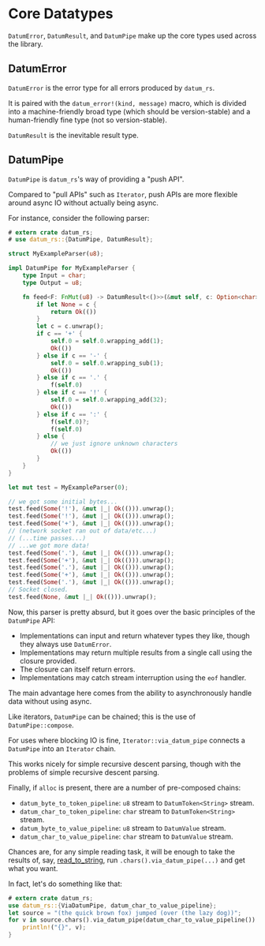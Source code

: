 # Core Datatypes

`DatumError`, `DatumResult`, and `DatumPipe` make up the core types used across the library.

## DatumError

`DatumError` is the error type for all errors produced by `datum_rs`.

It is paired with the `datum_error!(kind, message)` macro, which is divided into a machine-friendly broad type (which should be version-stable) and a human-friendly fine type (not so version-stable).

`DatumResult` is the inevitable result type.

## DatumPipe

`DatumPipe` is `datum_rs`'s way of providing a "push API".

Compared to "pull APIs" such as `Iterator`, push APIs are more flexible around async IO without actually being async.

For instance, consider the following parser:

```rust
# extern crate datum_rs;
# use datum_rs::{DatumPipe, DatumResult};

struct MyExampleParser(u8);

impl DatumPipe for MyExampleParser {
	type Input = char;
	type Output = u8;

	fn feed<F: FnMut(u8) -> DatumResult<()>>(&mut self, c: Option<char>, f: &mut F) -> DatumResult<()> {
		if let None = c {
			return Ok(())
		}
		let c = c.unwrap();
		if c == '+' {
			self.0 = self.0.wrapping_add(1);
			Ok(())
		} else if c == '-' {
			self.0 = self.0.wrapping_sub(1);
			Ok(())
		} else if c == '.' {
			f(self.0)
		} else if c == '!' {
			self.0 = self.0.wrapping_add(32);
			Ok(())
		} else if c == ':' {
			f(self.0)?;
			f(self.0)
		} else {
			// we just ignore unknown characters
			Ok(())
		}
	}
}

let mut test = MyExampleParser(0);

// we got some initial bytes...
test.feed(Some('!'), &mut |_| Ok(())).unwrap();
test.feed(Some('!'), &mut |_| Ok(())).unwrap();
test.feed(Some('+'), &mut |_| Ok(())).unwrap();
// (network socket ran out of data/etc...)
// (...time passes...)
// ...we got more data!
test.feed(Some('.'), &mut |_| Ok(())).unwrap();
test.feed(Some('+'), &mut |_| Ok(())).unwrap();
test.feed(Some('.'), &mut |_| Ok(())).unwrap();
test.feed(Some('+'), &mut |_| Ok(())).unwrap();
test.feed(Some('.'), &mut |_| Ok(())).unwrap();
// Socket closed.
test.feed(None, &mut |_| Ok(())).unwrap();
```

Now, this parser is pretty absurd, but it goes over the basic principles of the `DatumPipe` API:

* Implementations can input and return whatever types they like, though they always use `DatumError`.
* Implementations may return multiple results from a single call using the closure provided.
* The closure can itself return errors.
* Implementations may catch stream interruption using the `eof` handler.

The main advantage here comes from the ability to asynchronously handle data without using async.

Like iterators, `DatumPipe` can be chained; this is the use of `DatumPipe::compose`.

For uses where blocking IO is fine, `Iterator::via_datum_pipe` connects a `DatumPipe` into an `Iterator` chain.

This works nicely for simple recursive descent parsing, though with the problems of simple recursive descent parsing.

Finally, if `alloc` is present, there are a number of pre-composed chains:

* `datum_byte_to_token_pipeline`: `u8` stream to `DatumToken<String>` stream.
* `datum_char_to_token_pipeline`: `char` stream to `DatumToken<String>` stream.
* `datum_byte_to_value_pipeline`: `u8` stream to `DatumValue` stream.
* `datum_char_to_value_pipeline`: `char` stream to `DatumValue` stream.

Chances are, for any simple reading task, it will be enough to take the results of, say, [read_to_string](https://doc.rust-lang.org/std/fs/fn.read_to_string.html), run `.chars().via_datum_pipe(...)` and get what you want.

In fact, let's do something like that:

```rust
# extern crate datum_rs;
use datum_rs::{ViaDatumPipe, datum_char_to_value_pipeline};
let source = "(the quick brown fox) jumped (over (the lazy dog))";
for v in source.chars().via_datum_pipe(datum_char_to_value_pipeline()).map(|v| v.expect("the input should be valid")) {
	println!("{}", v);
}
```

